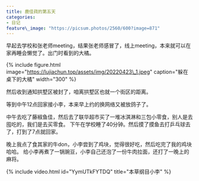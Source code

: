 ```yaml
---
title: 鹿佳莼的第五天
categories:
- 日记
feature\_image: "https://picsum.photos/2560/600?image=871"
---
```


早起去学校和张老师meeting，结果张老师感冒了，线上meeting，本来就可以在家再睡会懒觉了。出门时看到的大橘。

{% include figure.html image="https://lujiachun.top/assets/img/20220423\_1.jpeg" caption="躲在桌下的大橘" width="300" %}

然后收到通知拱墅区被封了，咱离拱墅区也就一个街区的距离。

等到中午12点回家接小李，本来早上约的换网络又被放鸽子了。

中午去吃了藤椒鱼佳，然后去了联华超市买了一堆冰淇淋和三包小零食，别人是去囤吃的，我们是去买零食。
下午在学校睡了40分钟。然后摸了摸鱼去打乒乓球去了，打到了7点就回家。

晚上我点了食其家的牛don，小李尝到了鸡块，觉得很好吃，然后吃完了我的鸡块哈哈。
给小李再煮了一锅豌豆，小李自己还泡了一份牛肉拉面，还打了一晚上的麻将。

{% include video.html id="YymUTkFYTDQ" title="本草纲目小李" %}


